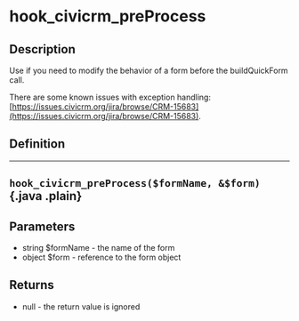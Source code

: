 # hook_civicrm_preProcess

## Description

Use if you need to modify the behavior of a form before the
buildQuickForm call.

There are some known issues with exception
handling: [https://issues.civicrm.org/jira/browse/CRM-15683](https://issues.civicrm.org/jira/browse/CRM-15683).

## Definition



  ------------------------------------------------------------
  `hook_civicrm_preProcess($formName, &$form)`{.java .plain}
  ------------------------------------------------------------



## Parameters

-   string $formName - the name of the form
-   object $form - reference to the form object

## Returns

-   null - the return value is ignored